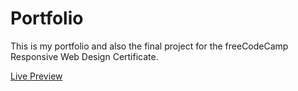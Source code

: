 # Portfolio

This is my portfolio and also the final project for the freeCodeCamp Responsive Web Design Certificate.

[Live Preview](https://suprahit.github.io/portfolio/)

